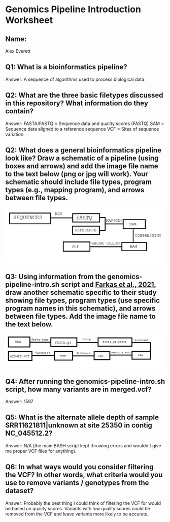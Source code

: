 # Genomics Pipeline Introduction Worksheet

<!--- Write name below --->
## Name:
Alex Everett
<!--- For this worksheet, answer the following questions --->

## Q1: What is a bioinformatics pipeline?
Answer:
A sequence of algorithms used to process biological data.

## Q2: What are the three basic filetypes discussed in this repository? What information do they contain?
Answer:
FASTA/FASTQ = Sequence data and quality scores (FASTQ)
SAM = Sequence data aligned to a reference sequence
VCF = Sites of sequence variation

## Q2: What does a general bioinformatics pipeline look like? Draw a schematic of a pipeline (using boxes and arrows) and add the image file name to the <insert-file-name-here> text below (png or jpg will work). Your schematic should include file types, program types (e.g., mapping program), and arrows between file types.
![Raw Read FastQC Quality](./general-pipeline.png)

## Q3: Using information from the genomics-pipeline-intro.sh script and [Farkas et al., 2021](https://doi.org/10.3389/fmicb.2021.665041), draw another schematic specific to their study showing file types, program types (use specific program names in this schematic), and arrows between file types. Add the image file name to the <insert-file-name-here> text below.
![Raw Read FastQC Quality](./specific-pipeline.png)

## Q4: After running the genomics-pipeline-intro.sh script, how many variants are in merged.vcf?
Answer:
1597

## Q5: What is the alternate allele depth of sample SRR11621811|unknown at site 25350 in contig NC_045512.2?
Answer:
N/A (the main BASH script kept throwing errors and wouldn't give me proper VCF files for anything).

## Q6: In what ways would you consider filtering the VCF? In other words, what criteria would you use to remove variants / genotypes from the dataset?
Answer:
Probably the best thing I could think of filtering the VCF for would be based on quality scores. Variants with low quality scores could be removed from the VCF and leave variants more likely to be accurate.

